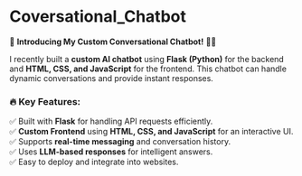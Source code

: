 # Coversational_Chatbot

🔹 **Introducing My Custom Conversational Chatbot!** 🤖💬  

I recently built a **custom AI chatbot** using **Flask (Python)** for the backend and **HTML, CSS, and JavaScript** for the frontend. This chatbot can handle dynamic conversations and provide instant responses.  

### **🔥 Key Features:**  
✅ Built with **Flask** for handling API requests efficiently.  
✅ **Custom Frontend** using **HTML, CSS, and JavaScript** for an interactive UI.  
✅ Supports **real-time messaging** and conversation history.  
✅ Uses **LLM-based responses** for intelligent answers.  
✅ Easy to deploy and integrate into websites.  

